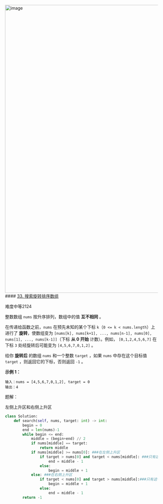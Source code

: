 <img width="950" alt="image" src="https://github.com/hannawong/MLE-interview/assets/39270952/17584afb-a613-422e-8fc8-1b277f6d03ec">#### [33. 搜索旋转排序数组](https://leetcode.cn/problems/search-in-rotated-sorted-array/)

难度中等2124

整数数组 `nums` 按升序排列，数组中的值 **互不相同** 。

在传递给函数之前，`nums` 在预先未知的某个下标 `k`（`0 <= k < nums.length`）上进行了 **旋转**，使数组变为 `[nums[k], nums[k+1], ..., nums[n-1], nums[0], nums[1], ..., nums[k-1]]`（下标 **从 0 开始** 计数）。例如， `[0,1,2,4,5,6,7]` 在下标 `3` 处经旋转后可能变为 `[4,5,6,7,0,1,2]` 。

给你 **旋转后** 的数组 `nums` 和一个整数 `target` ，如果 `nums` 中存在这个目标值 `target` ，则返回它的下标，否则返回 `-1` 。

 

**示例 1：**

```
输入：nums = [4,5,6,7,0,1,2], target = 0
输出：4
```



题解：

左侧上升区和右侧上升区

```python
class Solution:
    def search(self, nums, target: int) -> int:
        begin = 0
        end = len(nums)-1
        while begin <= end:
            middle = (begin+end) // 2
            if nums[middle] == target:
                return middle
            if nums[middle] >= nums[0]: ###在左侧上升区
                if target > nums[0] and target < nums[middle]: ###只有这一种情况会往左走
                    end = middle - 1
                else:
                    begin = middle + 1
            else: ###在右侧上升区
                if target < nums[0] and target > nums[middle]:###只有这一种情况会往右走
                    begin = middle + 1
                else:
                    end = middle - 1
        return -1
```

